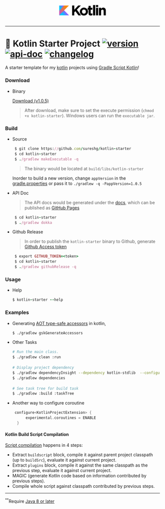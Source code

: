 <div align="center">
  <img src="docs/kotlin-logo.png" alt="Kotlin" height="30%" width="30%"><br><br>
</div>

-----------------

# :rocket: Kotlin Starter Project [![version][version-svg]][download] [![api-doc][doc-svg]][apidoc-url] [![changelog][cl-svg]][cl-url]

  A starter template for my [kotlin][kotlin] projects using [Gradle Script Kotlin][gsk]!

### Download

* Binary

   [Download (v1.0.5)][download]

   > After download, make sure to set the execute permission (`chmod +x kotlin-starter`). Windows users can run the `executable jar`.

### Build

* Source

    ```ruby
     $ git clone https://github.com/sureshg/kotlin-starter
     $ cd kotlin-starter
     $ ./gradlew makeExecutable -q
    ```
    > The binary would be located at `build/libs/kotlin-starter`
    
    Inorder to build a new version, change `appVersion` in the [gradle.properties](gradle.properties) or pass it to `./gradlew -q -PappVersion=1.0.5`

* API Doc

    > The API docs would be generated under the [docs](docs), which can be published as [GitHub Pages][github-pages]
    
    ```ruby
     $ cd kotlin-starter
     $ ./gradlew dokka
    ```
    
* Github Release

    > In order to publish the `kotlin-starter` binary to Github, generate [Github Access token][github-token] 
    
    ```ruby
     $ export GITHUB_TOKEN=<token>
     $ cd kotlin-starter
     $ ./gradlew githubRelease -q
    ```
    
### Usage

* Help

    ```ruby
    $ kotlin-starter --help
    ```

### Examples

* Generating [AOT type-safe accessors][gsk-aot-doc] in kotlin, 

    ```bash
    $ ./gradlew gskGenerateAccessors
    ```

* Other Tasks

    ```bash
    # Run the main class.
    $ ./gradlew clean :run
    
    # Display project dependency
    $ ./gradlew dependencyInsight --dependency kotlin-stdlib  --configuration compile
    $ ./gradlew dependencies
    
    # See task tree for build task
    $ ./gradlew :build :taskTree
    ```
    
* Another way to configure coroutine

    ```kotlin
     configure<KotlinProjectExtension> {
          experimental.coroutines = ENABLE
      }
    ```



#### Kotlin Build Script Compilation 

[Script compilation][kotlin-slack-thread] happens in 4 steps:

 - Extract `buildscript` block, compile it against parent project 
   classpath (up to `buildSrc`), evaluate it against current project.
 - Extract `plugins` block,  compile it against the same classpath as 
   the previous step, evaluate it against current project.
 - MAGIC (generate Kotlin code based on information contributed by previous steps).
 - Compile whole script against classpath contributed by previous steps.

----------
<sup>**</sup>Require [Java 8 or later][java-download]

[kotlin]: https://kotlinlang.org/
[gsk]: https://github.com/gradle/gradle-script-kotlin
[version-svg]: https://img.shields.io/badge/kotlinstarter-1.0.5-green.svg?style=flat-square
[doc-svg]: https://img.shields.io/badge/apidoc-1.0.5-ff69b4.svg?style=flat-square
[cl-svg]: https://img.shields.io/badge/changelog-1.0.5-blue.svg?style=flat-square
[cl-url]: https://github.com/sureshg/kotlin-starter/blob/master/CHANGELOG.md
[apidoc-url]: https://sureshg.github.io/kotlin-starter/
[download]: https://github.com/sureshg/kotlin-starter/releases/download/1.0.5/kotlin-starter
[github-token]: https://github.com/settings/tokens
[java-download]: http://www.oracle.com/technetwork/java/javase/downloads/index.html
[kotlin-slack-thread]: https://kotlinlang.slack.com/archives/gradle/p1488489798002208
[maven-google-mirror]: https://maven-central.storage.googleapis.com
[gsk-aot-doc]: https://github.com/gradle/gradle-script-kotlin/releases/tag/v0.8.0
[github-pages]: https://pages.github.com/
[github-pages-pub]: https://help.github.com/articles/configuring-a-publishing-source-for-github-pages/



